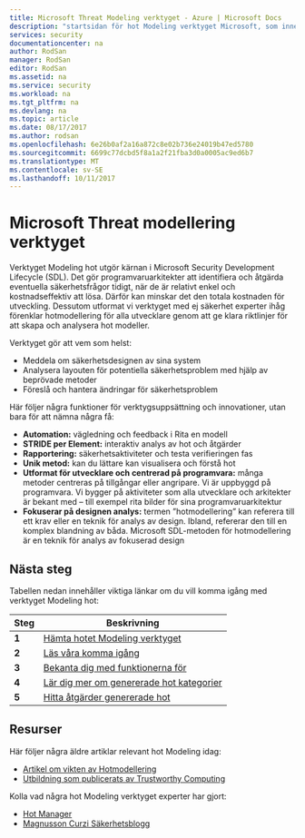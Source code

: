 ```yaml
---
title: Microsoft Threat Modeling verktyget - Azure | Microsoft Docs
description: "startsidan för hot Modeling verktyget Microsoft, som innehåller information om att komma igång med verktyget, inklusive hot modellera processen"
services: security
documentationcenter: na
author: RodSan
manager: RodSan
editor: RodSan
ms.assetid: na
ms.service: security
ms.workload: na
ms.tgt_pltfrm: na
ms.devlang: na
ms.topic: article
ms.date: 08/17/2017
ms.author: rodsan
ms.openlocfilehash: 6e26b0af2a16a872c8e02b736e24019b47ed5780
ms.sourcegitcommit: 6699c77dcbd5f8a1a2f21fba3d0a0005ac9ed6b7
ms.translationtype: MT
ms.contentlocale: sv-SE
ms.lasthandoff: 10/11/2017
---
```

# <a name="microsoft-threat-modeling-tool"></a>Microsoft Threat modellering verktyget

Verktyget Modeling hot utgör kärnan i Microsoft Security Development Lifecycle (SDL). Det gör programvaruarkitekter att identifiera och åtgärda eventuella säkerhetsfrågor tidigt, när de är relativt enkel och kostnadseffektiv att lösa. Därför kan minskar det den totala kostnaden för utveckling. Dessutom utformat vi verktyget med ej säkerhet experter ihåg förenklar hotmodellering för alla utvecklare genom att ge klara riktlinjer för att skapa och analysera hot modeller. 

Verktyget gör att vem som helst:

* Meddela om säkerhetsdesignen av sina system
* Analysera layouten för potentiella säkerhetsproblem med hjälp av beprövade metoder
* Föreslå och hantera ändringar för säkerhetsproblem

Här följer några funktioner för verktygsuppsättning och innovationer, utan bara för att nämna några få:

* **Automation:** vägledning och feedback i Rita en modell
* **STRIDE per Element:** interaktiv analys av hot och åtgärder
* **Rapportering:** säkerhetsaktiviteter och testa verifieringen fas
* **Unik metod:** kan du lättare kan visualisera och förstå hot
* **Utformat för utvecklare och centrerad på programvara:** många metoder centreras på tillgångar eller angripare. Vi är uppbyggd på programvara. Vi bygger på aktiviteter som alla utvecklare och arkitekter är bekant med – till exempel rita bilder för sina programvaruarkitektur
* **Fokuserar på designen analys:** termen ”hotmodellering” kan referera till ett krav eller en teknik för analys av design. Ibland, refererar den till en komplex blandning av båda. Microsoft SDL-metoden för hotmodellering är en teknik för analys av fokuserad design

## <a name="next-steps"></a>Nästa steg

Tabellen nedan innehåller viktiga länkar om du vill komma igång med verktyget Modeling hot:

| Steg  | Beskrivning                                                                                   |
| ----- | --------------------------------------------------------------------------------------------- |
| **1** | [Hämta hotet Modeling verktyget](https://aka.ms/tmtpreview)                                |
| **2** | [Läs våra komma igång](./azure-security-threat-modeling-tool-getting-started.md)    |
| **3** | [Bekanta dig med funktionerna för](./azure-security-threat-modeling-tool-feature-overview.md)   |
| **4** | [Lär dig mer om genererade hot kategorier](./azure-security-threat-modeling-tool-threats.md)   |
| **5** | [Hitta åtgärder genererade hot](./azure-security-threat-modeling-tool-mitigations.md) |

## <a name="resources"></a>Resurser

Här följer några äldre artiklar relevant hot Modeling idag:

* [Artikel om vikten av Hotmodellering](https://msdn.microsoft.com/magazine/dd347831.aspx)
* [Utbildning som publicerats av Trustworthy Computing](https://www.microsoft.com/download/details.aspx?id=16420)

Kolla vad några hot Modeling verktyget experter har gjort:

* [Hot Manager](https://simoneonsecurity.com/threatsmanagersetup-v1-5-10/)
* [Magnusson Curzi Säkerhetsblogg](https://simoneonsecurity.com/)